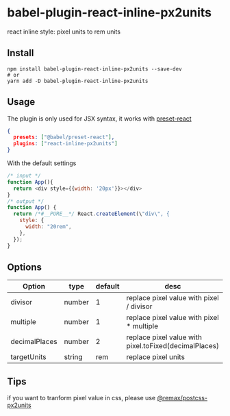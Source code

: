 # babel-plugin-react-inline-px2units
react inline style:  pixel units to rem units


## Install

```
npm install babel-plugin-react-inline-px2units --save-dev
# or 
yarn add -D babel-plugin-react-inline-px2units
```

## Usage

The plugin is only used for JSX syntax, it works with [preset-react](https://babeljs.io/docs/en/babel-preset-react)

```json
{
  presets: ["@babel/preset-react"],
  plugins: ["react-inline-px2units"]
}
```

With the default settings
```js
/* input */
function App(){
  return <div style={{width: '20px'}}></div>
}
/* output */
function App() {
  return /*#__PURE__*/ React.createElement(\"div\", {
    style: {
      width: "20rem",
    },
  });
}
```

## Options
| Option        | type   | default | desc                                                  |
| ------------- | ------ | ------- | ----------------------------------------------------- |
| divisor       | number | 1       | replace pixel value with pixel / divisor              |
| multiple      | number | 1       | replace pixel value with pixel * multiple             |
| decimalPlaces | number | 2       | replace pixel value with pixel.toFixed(decimalPlaces) |
| targetUnits   | string | rem     | replace pixel units                                   |


## Tips
if you want to tranform pixel value in css, please use [@remax/postcss-px2units](https://www.npmjs.com/package/@remax/postcss-px2units)